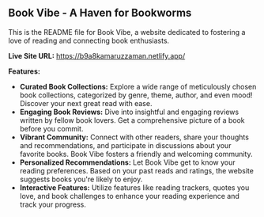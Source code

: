 ## Book Vibe - A Haven for Bookworms

This is the README file for Book Vibe, a website dedicated to fostering a love of reading and connecting book enthusiasts.

**Live Site URL:** https://b9a8kamaruzzaman.netlify.app/

**Features:**

* **Curated Book Collections:** Explore a wide range of meticulously chosen book collections, categorized by genre, theme, author, and even mood! Discover your next great read with ease.
* **Engaging Book Reviews:** Dive into insightful and engaging reviews written by fellow book lovers. Get a comprehensive picture of a book before you commit.
* **Vibrant Community:** Connect with other readers, share your thoughts and recommendations, and participate in discussions about your favorite books. Book Vibe fosters a friendly and welcoming community.
* **Personalized Recommendations:** Let Book Vibe get to know your reading preferences. Based on your past reads and ratings, the website suggests books you're likely to enjoy. 
* **Interactive Features:** Utilize features like reading trackers, quotes you love, and book challenges to enhance your reading experience and track your progress. 